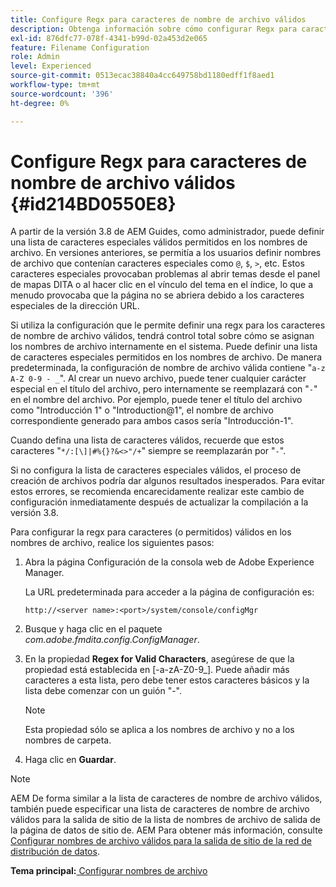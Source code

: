 ```yaml
---
title: Configure Regx para caracteres de nombre de archivo válidos
description: Obtenga información sobre cómo configurar Regx para caracteres de nombre de archivo válidos
exl-id: 876dfc77-078f-4341-b99d-02a453d2e065
feature: Filename Configuration
role: Admin
level: Experienced
source-git-commit: 0513ecac38840a4cc649758bd1180edff1f8aed1
workflow-type: tm+mt
source-wordcount: '396'
ht-degree: 0%

---
```


# Configure Regx para caracteres de nombre de archivo válidos {#id214BD0550E8}

A partir de la versión 3.8 de AEM Guides, como administrador, puede definir una lista de caracteres especiales válidos permitidos en los nombres de archivo. En versiones anteriores, se permitía a los usuarios definir nombres de archivo que contenían caracteres especiales como `@`, `$`, `>`, etc. Estos caracteres especiales provocaban problemas al abrir temas desde el panel de mapas DITA o al hacer clic en el vínculo del tema en el índice, lo que a menudo provocaba que la página no se abriera debido a los caracteres especiales de la dirección URL.

Si utiliza la configuración que le permite definir una regx para los caracteres de nombre de archivo válidos, tendrá control total sobre cómo se asignan los nombres de archivo internamente en el sistema. Puede definir una lista de caracteres especiales permitidos en los nombres de archivo. De manera predeterminada, la configuración de nombre de archivo válida contiene &quot;`a-z A-Z 0-9 - _`&quot;. Al crear un nuevo archivo, puede tener cualquier carácter especial en el título del archivo, pero internamente se reemplazará con &quot;`-`&quot; en el nombre del archivo. Por ejemplo, puede tener el título del archivo como &quot;Introducción 1&quot; o &quot;Introduction@1&quot;, el nombre de archivo correspondiente generado para ambos casos sería &quot;Introducción-1&quot;.

Cuando defina una lista de caracteres válidos, recuerde que estos caracteres &quot;`*/:[\]|#%{}?&<>"/+`&quot; siempre se reemplazarán por &quot;`-`&quot;.

Si no configura la lista de caracteres especiales válidos, el proceso de creación de archivos podría dar algunos resultados inesperados. Para evitar estos errores, se recomienda encarecidamente realizar este cambio de configuración inmediatamente después de actualizar la compilación a la versión 3.8.

Para configurar la regx para caracteres \(o permitidos\) válidos en los nombres de archivo, realice los siguientes pasos:

1. Abra la página Configuración de la consola web de Adobe Experience Manager.

   La URL predeterminada para acceder a la página de configuración es:

   ```http
   http://<server name>:<port>/system/console/configMgr
   ```

1. Busque y haga clic en el paquete *com.adobe.fmdita.config.ConfigManager*.

1. En la propiedad **Regex for Valid Characters**, asegúrese de que la propiedad está establecida en \[-a-zA-Z0-9\_\]. Puede añadir más caracteres a esta lista, pero debe tener estos caracteres básicos y la lista debe comenzar con un guión &quot;-&quot;.

   >[!NOTE]
   >
   > Esta propiedad sólo se aplica a los nombres de archivo y no a los nombres de carpeta.

1. Haga clic en **Guardar**.


>[!NOTE]
>
> AEM De forma similar a la lista de caracteres de nombre de archivo válidos, también puede especificar una lista de caracteres de nombre de archivo válidos para la salida de sitio de la lista de nombres de archivo de salida de la página de datos de sitio de. AEM Para obtener más información, consulte [Configurar nombres de archivo válidos para la salida de sitio de la red de distribución de datos](conf-file-names-valid-regx-aem-site-output.md#).

**Tema principal:**[ Configurar nombres de archivo](conf-file-names.md)
